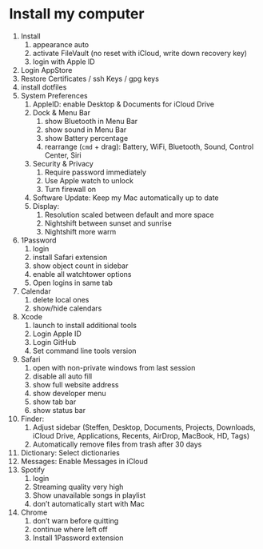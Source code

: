 # Install my computer

1. Install
    1. appearance auto
    1. activate FileVault (no reset with iCloud, write down recovery key)
    1. login with Apple ID
1. Login AppStore
1. Restore Certificates / ssh Keys / gpg keys
1. install dotfiles
1. System Preferences
    1. AppleID: enable Desktop & Documents for iCloud Drive
    1. Dock & Menu Bar
        1. show Bluetooth in Menu Bar
        1. show sound in Menu Bar
        1. show Battery percentage
        1. rearrange (`cmd` + drag): Battery, WiFi, Bluetooth, Sound, Control Center, Siri
    1. Security & Privacy
        1. Require password immediately
        1. Use Apple watch to unlock
        1. Turn firewall on
    1. Software Update: Keep my Mac automatically up to date
    1. Display:
        1. Resolution scaled between default and more space
        1. Nightshift between sunset and sunrise
        1. Nightshift more warm
1. 1Password
    1. login
    1. install Safari extension
    1. show object count in sidebar
    1. enable all watchtower options
    1. Open logins in same tab
1. Calendar
    1. delete local ones
    1. show/hide calendars
1. Xcode 
    1. launch to install additional tools
    1. Login Apple ID
    1. Login GitHub
    1. Set command line tools version
1. Safari
    1. open with non-private windows from last session
    1. disable all auto fill
    1. show full website address
    1. show developer menu
    1. show tab bar
    1. show status bar
1. Finder: 
    1. Adjust sidebar (Steffen, Desktop, Documents, Projects, Downloads, iCloud Drive, Applications, Recents, AirDrop, MacBook, HD, Tags)
    1. Automatically remove files from trash after 30 days
1. Dictionary: Select dictionaries
1. Messages: Enable Messages in iCloud
1. Spotify
    1. login
    1. Streaming quality very high
    1. Show unavailable songs in playlist
    1. don’t automatically start with Mac
1. Chrome
    1. don’t warn before quitting
    1. continue where left off
    1. Install 1Password extension

